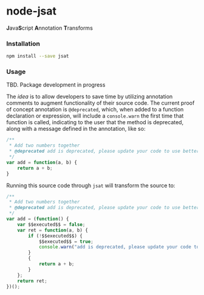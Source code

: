# node-jsat

**J**ava**S**cript **A**nnotation **T**ransforms

### Installation

```bash
npm install --save jsat
```

### Usage

TBD. Package development in progress

The *idea* is to allow developers to save time by utilizing annotation comments to augment functionality of their source code. The current proof of concept annotation is `@deprecated`, which, when added to a function declaration or expression, will include a `console.warn` the first time that function is called, indicating to the user that the method is deprecated, along with a message defined in the annotation, like so:

```javascript
/**
 * Add two numbers together
 * @deprecated add is deprecated, please update your code to use betterAdd
 */
var add = function(a, b) {
    return a + b;
}
```

Running this source code through `jsat` will transform the source to:

```javascript
/**
 * Add two numbers together
 * @deprecated add is deprecated, please update your code to use betterAdd
 */
var add = (function() {
    var $$executed$$ = false;
    var ret = function(a, b) {
        if (!$$executed$$) {
            $$executed$$ = true;
            console.warn("add is deprecated, please update your code to use betterAdd");
        }
        {
            return a + b;
        }
    };
    return ret;
})();
```
